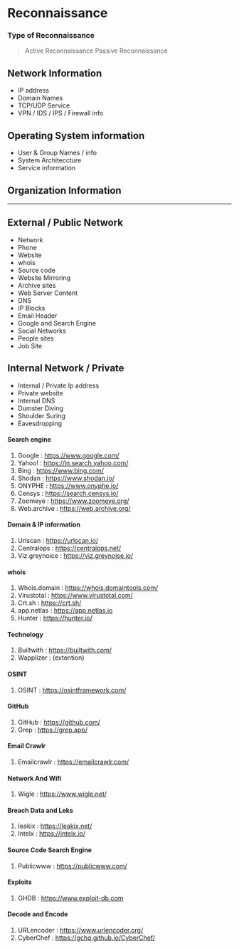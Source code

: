 # Reconnaissance

### Type of Reconnaissance
 > Active Reconnaissance
 > Passive Reconnaissance

## Network Information
  - IP address
  - Domain Names
  - TCP/UDP Service
  - VPN / IDS / IPS / Firewall info

## Operating System information
  - User & Group Names / info
  - System Architeccture
  - Service information

## Organization Information

----------------------------------------

## External / Public Network
 - Network
 - Phone
 - Website
 - whois
 - Source code
 - Website Mirroring
 - Archive sites
 - Web Server Content
 - DNS
 - IP Blocks
 - Email Header
 - Google and Search Engine
 - Social Networks
 - People sites
 - Job Site

## Internal Network / Private
 - Internal / Private Ip address
 - Private website
 - Internal DNS
 - Dumster Diving
 - Shoulder Suring
 - Eavesdropping

#### Search engine
1. Google    :   https://www.google.com/
2. Yahoo!    :   https://in.search.yahoo.com/
3. Bing      :   https://www.bing.com/
4. Shodan    :   https://www.shodan.io/   
5. ONYPHE    :   https://www.onyphe.io/
6. Censys    :   https://search.censys.io/
7. Zoomeye   :   https://www.zoomeye.org/
8. Web.archive :  https://web.archive.org/

#### Domain & IP information
1. Urlscan  :  https://urlscan.io/
2. Centralops : https://centralops.net/
3. Viz.greynoice  : https://viz.greynoise.io/

#### whois
1. Whois.domain :  https://whois.domaintools.com/
2. Virustotal   : https://www.virustotal.com/
3. Crt.sh       : https://crt.sh/
4. app.netlas  : https://app.netlas.io
5. Hunter    :  https://hunter.io/

#### Technology
1. Builtwith  : https://builtwith.com/
2. Wapplizer  : (extention)

#### OSINT
1. OSINT    : https://osintframework.com/

#### GitHub
1. GitHub   : https://github.com/
2. Grep     : https://grep.app/

#### Email Crawlr
1. Emailcrawlr : https://emailcrawlr.com/

#### Network And Wifi
1. Wigle    : https://www.wigle.net/

#### Breach Data and Leks
1. Ieakix   : https://leakix.net/
2. Intelx   : https://intelx.io/

#### Source Code Search Engine
1. Publicwww :  https://publicwww.com/

#### Exploits
1. GHDB   :  https://www.exploit-db.com

#### Decode and Encode
1. URLencoder    :  https://www.urlencoder.org/
2. CyberChef  : https://gchq.github.io/CyberChef/






